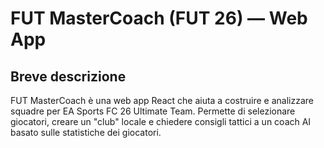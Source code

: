 # FUT MasterCoach (FUT 26) — Web App

## Breve descrizione

FUT MasterCoach è una web app React che aiuta a costruire e analizzare squadre per EA Sports FC 26 Ultimate Team. Permette di selezionare giocatori, creare un "club" locale e chiedere consigli tattici a un coach AI basato sulle statistiche dei giocatori.
